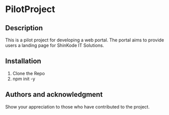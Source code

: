 # PilotProject

## Description

This is a pilot project for developing a web portal. The portal aims to provide users a landing page for ShinKode IT Solutions. 

## Installation

1. Clone the Repo
2. npm init -y

## Authors and acknowledgment

Show your appreciation to those who have contributed to the project.
